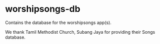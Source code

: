worshipsongs-db
===============

Contains the database for the worshipsongs app(s).

We thank Tamil Methodist Church, Subang Jaya for providing their Songs database.
